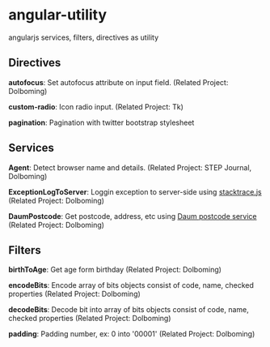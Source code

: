 # angular-utility
angularjs services, filters, directives as utility
 
## Directives
**autofocus**: Set autofocus attribute on input field. (Related Project: Dolboming)

**custom-radio**: Icon radio input. (Related Project: Tk)

**pagination**: Pagination with twitter bootstrap stylesheet

## Services
**Agent**: Detect browser name and details. (Related Project: STEP Journal, Dolboming)

**ExceptionLogToServer**: Loggin exception to server-side using [stacktrace.js](http://www.stacktracejs.com) (Related Project: Dolboming)

**DaumPostcode**: Get postcode, address, etc using [Daum postcode service](http://postcode.map.daum.net/guide) (Related Project: Dolboming)

## Filters
**birthToAge**: Get age form birthday (Related Project: Dolboming)

**encodeBits**: Encode array of bits objects consist of code, name, checked properties (Related Project: Dolboming)

**decodeBits**: Decode bit into array of bits objects consist of code, name, checked properties (Related Project: Dolboming)

**padding**: Padding number, ex: 0 into '00001' (Related Project: Dolboming)

